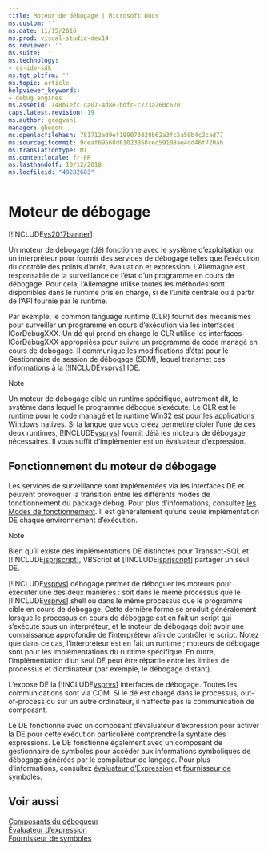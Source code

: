 ```yaml
---
title: Moteur de débogage | Microsoft Docs
ms.custom: ''
ms.date: 11/15/2016
ms.prod: visual-studio-dev14
ms.reviewer: ''
ms.suite: ''
ms.technology:
- vs-ide-sdk
ms.tgt_pltfrm: ''
ms.topic: article
helpviewer_keywords:
- debug engines
ms.assetid: 148b1efc-ca07-4d8e-bdfc-c723a760c620
caps.latest.revision: 19
ms.author: gregvanl
manager: ghogen
ms.openlocfilehash: 781712ad9ef199073028b62a3fc5a50b4c2cad77
ms.sourcegitcommit: 9ceaf69568d61023868ced59108ae4dd46f720ab
ms.translationtype: MT
ms.contentlocale: fr-FR
ms.lasthandoff: 10/12/2018
ms.locfileid: "49282683"
---
```

# <a name="debug-engine"></a>Moteur de débogage
[!INCLUDE[vs2017banner](../../includes/vs2017banner.md)]

Un moteur de débogage (dé) fonctionne avec le système d’exploitation ou un interpréteur pour fournir des services de débogage telles que l’exécution du contrôle des points d’arrêt, évaluation et expression. L’Allemagne est responsable de la surveillance de l’état d’un programme en cours de débogage. Pour cela, l’Allemagne utilise toutes les méthodes sont disponibles dans le runtime pris en charge, si de l’unité centrale ou à partir de l’API fournie par le runtime.  
  
 Par exemple, le common language runtime (CLR) fournit des mécanismes pour surveiller un programme en cours d’exécution via les interfaces ICorDebugXXX. Un dé qui prend en charge le CLR utilise les interfaces ICorDebugXXX appropriées pour suivre un programme de code managé en cours de débogage. Il communique les modifications d’état pour le Gestionnaire de session de débogage (SDM), lequel transmet ces informations à la [!INCLUDE[vsprvs](../../includes/vsprvs-md.md)] IDE.  
  
> [!NOTE]
>  Un moteur de débogage cible un runtime spécifique, autrement dit, le système dans lequel le programme débogué s’exécute. Le CLR est le runtime pour le code managé et le runtime Win32 est pour les applications Windows natives. Si la langue que vous créez permettre cibler l’une de ces deux runtimes, [!INCLUDE[vsprvs](../../includes/vsprvs-md.md)] fournit déjà les moteurs de débogage nécessaires. Il vous suffit d’implémenter est un évaluateur d’expression.  
  
## <a name="debug-engine-operation"></a>Fonctionnement du moteur de débogage  
 Les services de surveillance sont implémentées via les interfaces DE et peuvent provoquer la transition entre les différents modes de fonctionnement du package debug. Pour plus d’informations, consultez [les Modes de fonctionnement](../../extensibility/debugger/operational-modes.md). Il est généralement qu’une seule implémentation DE chaque environnement d’exécution.  
  
> [!NOTE]
>  Bien qu’il existe des implémentations DE distinctes pour Transact-SQL et [!INCLUDE[jsprjscript](../../includes/jsprjscript-md.md)], VBScript et [!INCLUDE[jsprjscript](../../includes/jsprjscript-md.md)] partager un seul DE.  
  
 [!INCLUDE[vsprvs](../../includes/vsprvs-md.md)] débogage permet de déboguer les moteurs pour exécuter une des deux manières : soit dans le même processus que le [!INCLUDE[vsprvs](../../includes/vsprvs-md.md)] shell ou dans le même processus que le programme cible en cours de débogage. Cette dernière forme se produit généralement lorsque le processus en cours de débogage est en fait un script qui s’exécute sous un interpréteur, et le moteur de débogage doit avoir une connaissance approfondie de l’interpréteur afin de contrôler le script. Notez que dans ce cas, l’interpréteur est en fait un runtime ; moteurs de débogage sont pour les implémentations du runtime spécifique. En outre, l’implémentation d’un seul DE peut être répartie entre les limites de processus et d’ordinateur (par exemple, le débogage distant).  
  
 L’expose DE la [!INCLUDE[vsprvs](../../includes/vsprvs-md.md)] interfaces de débogage. Toutes les communications sont via COM. Si le dé est chargé dans le processus, out-of-process ou sur un autre ordinateur, il n’affecte pas la communication de composant.  
  
 Le DE fonctionne avec un composant d’évaluateur d’expression pour activer la DE pour cette exécution particulière comprendre la syntaxe des expressions. Le DE fonctionne également avec un composant de gestionnaire de symboles pour accéder aux informations symboliques de débogage générées par le compilateur de langage. Pour plus d’informations, consultez [évaluateur d’Expression](../../extensibility/debugger/expression-evaluator.md) et [fournisseur de symboles](../../extensibility/debugger/symbol-provider.md).  
  
## <a name="see-also"></a>Voir aussi  
 [Composants du débogueur](../../extensibility/debugger/debugger-components.md)   
 [Évaluateur d’expression](../../extensibility/debugger/expression-evaluator.md)   
 [Fournisseur de symboles](../../extensibility/debugger/symbol-provider.md)


